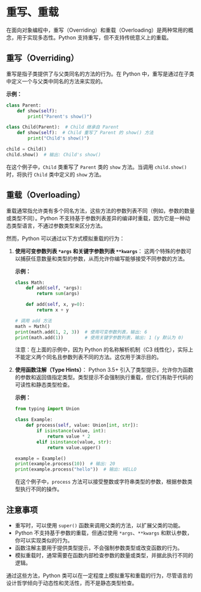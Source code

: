 # 重写、重载

在面向对象编程中，重写（Overriding）和重载（Overloading）是两种常用的概念，用于实现多态性。Python 支持重写，但不支持传统意义上的重载。

## 重写（Overriding）

重写是指子类提供了与父类同名的方法的行为。在 Python 中，重写是通过在子类中定义一个与父类中同名的方法来实现的。

**示例：**

```python
class Parent:
    def show(self):
        print("Parent's show()")

class Child(Parent):  # Child 继承自 Parent
    def show(self):  # Child 重写了 Parent 的 show() 方法
        print("Child's show()")

child = Child()
child.show()  # 输出: Child's show()
```

在这个例子中，`Child` 类重写了 `Parent` 类的 `show` 方法。当调用 `child.show()` 时，将执行 `Child` 类中定义的 `show` 方法。

## 重载（Overloading）

重载通常指允许类有多个同名方法，这些方法的参数列表不同（例如，参数的数量或类型不同）。Python 不支持基于参数列表差异的编译时重载，因为它是一种动态类型语言，不通过参数类型来区分方法。

然而，Python 可以通过以下方式模拟重载的行为：

1. **使用可变参数列表 `*args` 和关键字参数列表 `**kwargs`**：
   这两个特殊的参数可以捕获任意数量和类型的参数，从而允许你编写能够接受不同参数的方法。

    **示例：**

    ```python
    class Math:
        def add(self, *args):
            return sum(args)

        def add(self, x, y=0):
            return x + y

    # 调用 add 方法
    math = Math()
    print(math.add(1, 2, 3))  # 使用可变参数列表，输出: 6
    print(math.add(1))        # 使用关键字参数列表，输出: 1 (y 默认为 0)
    ```

    注意：在上面的示例中，因为 Python 的名称解析机制（C3 线性化），实际上不能定义两个同名且参数列表不同的方法。这仅用于演示目的。

2. **使用函数注解（Type Hints）**：
   Python 3.5+ 引入了类型提示，允许你为函数的参数和返回值指定类型。类型提示不会强制执行重载，但它们有助于代码的可读性和静态类型检查。

    **示例：**

    ```python
    from typing import Union

    class Example:
        def process(self, value: Union[int, str]):
            if isinstance(value, int):
                return value * 2
            elif isinstance(value, str):
                return value.upper()

    example = Example()
    print(example.process(10))  # 输出: 20
    print(example.process("hello"))  # 输出: HELLO
    ```

    在这个例子中，`process` 方法可以接受整数或字符串类型的参数，根据参数类型执行不同的操作。

## 注意事项

- 重写时，可以使用 `super()` 函数来调用父类的方法，以扩展父类的功能。
- Python 不支持基于参数的重载，但通过使用 `*args`、`**kwargs` 和默认参数，你可以实现类似的行为。
- 函数注解主要用于提供类型提示，不会强制参数类型或改变函数的行为。
- 模拟重载时，通常需要在函数内部检查参数的数量或类型，并据此执行不同的逻辑。

通过这些方法，Python 类可以在一定程度上模拟重写和重载的行为，尽管语言的设计哲学倾向于动态性和灵活性，而不是静态类型检查。
